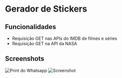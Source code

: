 # Gerador de Stickers 

## Funcionalidades

- Requisição GET nas APIs do IMDB de filmes e séries 
- Requisição GET na API da NASA


## Screenshots

![Print do Whatsapp](img1)
![Screenshot](img2)